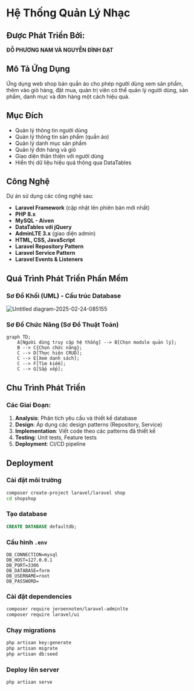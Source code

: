 # Hệ Thống Quản Lý Nhạc

## Được Phát Triển Bởi:
**ĐỖ PHƯƠNG NAM VÀ NGUYỄN ĐÌNH ĐẠT**

## Mô Tả Ứng Dụng
Ứng dụng web shop bán quần áo cho phép người dùng xem sản phẩm, thêm vào giỏ hàng, đặt mua, quản trị viên có thể quản lý người dùng, sản phẩm, danh mục và đơn hàng một cách hiệu quả.

## Mục Đích
- Quản lý thông tin người dùng
- Quản lý thông tin sản phẩm (quần áo)
- Quản lý danh mục sản phẩm
- Quản lý đơn hàng và giỏ 
- Giao diện thân thiện với người dùng
- Hiển thị dữ liệu hiệu quả thông qua DataTables

## Công Nghệ
Dự án sử dụng các công nghệ sau:
- **Laravel Framework** (cập nhật lên phiên bản mới nhất)
- **PHP 8.x**
- **MySQL - Aiven**
- **DataTables với jQuery**
- **AdminLTE 3.x** (giao diện admin)
- **HTML, CSS, JavaScript**
- **Laravel Repository Pattern**
- **Laravel Service Pattern**
- **Laravel Events & Listeners**

## Quá Trình Phát Triển Phần Mềm
### Sơ Đồ Khối (UML) - Cấu trúc Database
![Untitled diagram-2025-02-24-085155](https://github.com/user-attachments/assets/400b2703-192c-4873-9bbd-6d5e2f4d6b6b)

### Sơ Đồ Chức Năng (Sơ Đồ Thuật Toán)
```mermaid
graph TD;
    A[Người dùng truy cập hệ thống] --> B[Chọn module quản lý];
    B --> C{Chọn chức năng};
    C --> D[Thực hiện CRUD];
    C --> E[Xem danh sách];
    C --> F[Tìm kiếm];
    C --> G[Sắp xếp];
```

## Chu Trình Phát Triển
### Các Giai Đoạn:
1. **Analysis**: Phân tích yêu cầu và thiết kế database
2. **Design**: Áp dụng các design patterns (Repository, Service)
3. **Implementation**: Viết code theo các patterns đã thiết kế
4. **Testing**: Unit tests, Feature tests
5. **Deployment**: CI/CD pipeline

## Deployment
### Cài đặt môi trường
```sh
composer create-project laravel/laravel shop
cd shopshop
```

### Tạo database
```sql
CREATE DATABASE defaultdb;
```

### Cấu hình `.env`
```env
DB_CONNECTION=mysql
DB_HOST=127.0.0.1
DB_PORT=3306
DB_DATABASE=form
DB_USERNAME=root
DB_PASSWORD=
```

### Cài đặt dependencies
```sh
composer require jeroennoten/laravel-adminlte
composer require laravel/ui
```

### Chạy migrations
```sh
php artisan key:generate
php artisan migrate
php artisan db:seed
```

### Deploy lên server
```sh
php artisan serve
```
